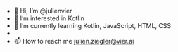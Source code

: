 - 👋 Hi, I’m @julienvier
- 👀 I’m interested in Kotlin
- 🌱 I’m currently learning Kotlin, JavaScript, HTML, CSS
- 
- 📫 How to reach me julien.ziegler@vier.ai

<!---
julienvier/julienvier is a ✨ special ✨ repository because its `README.md` (this file) appears on your GitHub profile.
You can click the Preview link to take a look at your changes.
--->
